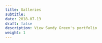 ```yaml
---
title: Galleries
subtitle:
date: 2018-07-13
draft: false
description: View Sandy Green's portfolio
weight: 1
---
```


